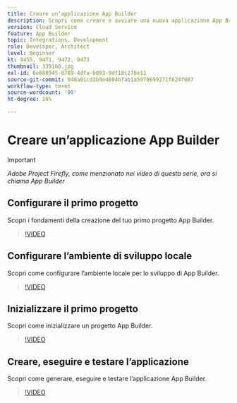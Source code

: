 ```yaml
---
title: Creare un’applicazione App Builder
description: Scopri come creare e avviare una nuova applicazione App Builder.
version: Cloud Service
feature: App Builder
topic: Integrations, Development
role: Developer, Architect
level: Beginner
kt: 9455, 9471, 9472, 9473
thumbnail: 339168.jpg
exl-id: 6e080945-8789-4dfa-b093-9df10c278e11
source-git-commit: 940a01cd3b9e4804bfab1a5970699271f624f087
workflow-type: tm+mt
source-wordcount: '99'
ht-degree: 16%

---
```


# Creare un’applicazione App Builder

>[!IMPORTANT]
>
> _Adobe Project Firefly, come menzionato nei video di questa serie, ora si chiama App Builder_

## Configurare il primo progetto

Scopri i fondamenti della creazione del tuo primo progetto App Builder.

>[!VIDEO](https://video.tv.adobe.com/v/339168/?quality=12&learn=on)

## Configurare l’ambiente di sviluppo locale

Scopri come configurare l’ambiente locale per lo sviluppo di App Builder.

>[!VIDEO](https://video.tv.adobe.com/v/339169/?quality=12&learn=on)

## Inizializzare il primo progetto

Scopri come inizializzare un progetto App Builder.

>[!VIDEO](https://video.tv.adobe.com/v/339170/?quality=12&learn=on)

## Creare, eseguire e testare l’applicazione

Scopri come generare, eseguire e testare l’applicazione App Builder.

>[!VIDEO](https://video.tv.adobe.com/v/339171/?quality=12&learn=on)
